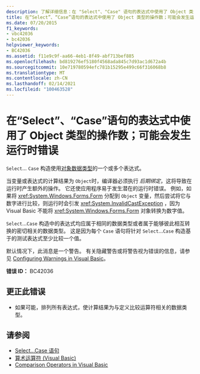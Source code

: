 ```yaml
---
description: 了解详细信息：在 "Select"、"Case" 语句的表达式中使用了 Object 类型的操作数;可能出现运行时错误
title: 在“Select”、“Case”语句的表达式中使用了 Object 类型的操作数；可能会发生运行时错误
ms.date: 07/20/2015
f1_keywords:
- vbc42036
- bc42036
helpviewer_keywords:
- BC42036
ms.assetid: f11e9c9f-aa66-4eb1-8f49-abf713bef885
ms.openlocfilehash: bd819276ef5180f4568ada845c7d93ac1d672a4b
ms.sourcegitcommit: 10e719780594efc781b15295e499c66f316068b8
ms.translationtype: MT
ms.contentlocale: zh-CN
ms.lasthandoff: 02/14/2021
ms.locfileid: "100463528"
---
```

# <a name="operands-of-type-object-used-in-expressions-for-select-case-statements-runtime-errors-could-occur"></a>在“Select”、“Case”语句的表达式中使用了 Object 类型的操作数；可能会发生运行时错误

`Select`... `Case` 构造使用[对象数据类型](../language-reference/data-types/object-data-type.md)的一个或多个表达式。  
  
 当变量或表达式的计算结果为 `Object`时，编译器必须执行 *后期绑定*，这将导致在运行时产生额外的操作。 它还使应用程序易于发生潜在的运行时错误。 例如，如果将 <xref:System.Windows.Forms.Form> 分配到 `Object` 变量，然后尝试将它与数字进行比较，则运行时会引发 <xref:System.InvalidCastException> ，因为 Visual Basic 不能将 <xref:System.Windows.Forms.Form> 对象转换为数字值。  
  
 `Select`...`Case` 构造中的表达式均应属于相同的数据类型或者属于能够彼此相互转换的密切相关的数据类型。 这是因为每个 `Case` 语句将针对 `Select`...`Case` 构造基于的测试表达式至少比较一个值。  
  
 默认情况下，此消息是一个警告。 有关隐藏警告或将警告视为错误的信息，请参见 [Configuring Warnings in Visual Basic](/visualstudio/ide/configuring-warnings-in-visual-basic)。  
  
 **错误 ID：** BC42036  
  
## <a name="to-correct-this-error"></a>更正此错误  
  
- 如果可能，排列所有表达式，使计算结果为与定义比较运算符相关的数据类型。  
  
## <a name="see-also"></a>请参阅

- [Select...Case 语句](../language-reference/statements/select-case-statement.md)
- [算术运算符 (Visual Basic)](../programming-guide/language-features/operators-and-expressions/arithmetic-operators.md)
- [Comparison Operators in Visual Basic](../programming-guide/language-features/operators-and-expressions/comparison-operators.md)
